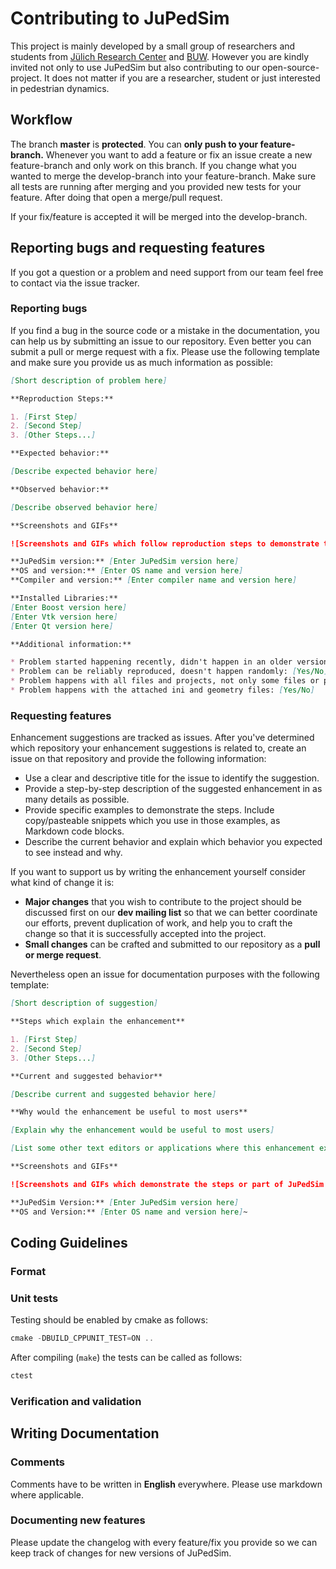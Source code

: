 Contributing to JuPedSim
========================

This project is mainly developed by a small group of researchers and students from [Jülich Research Center](https://www.fz-juelich.de/ias/ias-7/EN/Home/home_node.html) and [BUW](https://www.asim.uni-wuppertal.de/en.html).
However you are kindly invited not only to use JuPedSim but also contributing to our open-source-project.
It does not matter if you are a researcher, student or just interested in pedestrian dynamics.

## Workflow
The branch **master** is **protected**. You can **only push to your feature-branch.**
Whenever you want to add a feature or fix an issue create a new feature-branch and only work on this branch.
If you change what you wanted to merge the develop-branch into your feature-branch.
Make sure all tests are running after merging and you provided new tests for your feature.
After doing that open a merge/pull request.

If your fix/feature is accepted it will be merged into the develop-branch.

## Reporting bugs and requesting features
If you got a question or a problem and need support from our team feel free to contact via the issue tracker.

### Reporting bugs

If you find a bug in the source code or a mistake in the documentation, you can help us by submitting an issue to our repository.
Even better you can submit a pull or merge request with a fix. Please use the following template and make sure you provide us as much information as possible:

~~~.md
[Short description of problem here]

**Reproduction Steps:**

1. [First Step]
2. [Second Step]
3. [Other Steps...]

**Expected behavior:**

[Describe expected behavior here]

**Observed behavior:**

[Describe observed behavior here]

**Screenshots and GIFs**

![Screenshots and GIFs which follow reproduction steps to demonstrate the problem](url)

**JuPedSim version:** [Enter JuPedSim version here]
**OS and version:** [Enter OS name and version here]
**Compiler and version:** [Enter compiler name and version here]

**Installed Libraries:**
[Enter Boost version here]
[Enter Vtk version here]
[Enter Qt version here]

**Additional information:**

* Problem started happening recently, didn't happen in an older version of JuPedSim: [Yes/No]
* Problem can be reliably reproduced, doesn't happen randomly: [Yes/No]
* Problem happens with all files and projects, not only some files or projects: [Yes/No]
* Problem happens with the attached ini and geometry files: [Yes/No]
~~~

### Requesting features

Enhancement suggestions are tracked as issues. After you've determined which repository your enhancement suggestions is related to, create an issue on that repository and provide the following information:

 * Use a clear and descriptive title for the issue to identify the suggestion.
 * Provide a step-by-step description of the suggested enhancement in as many details as possible.
 * Provide specific examples to demonstrate the steps. Include copy/pasteable snippets which you use in those examples, as Markdown code blocks.
 * Describe the current behavior and explain which behavior you expected to see instead and why.

If you want to support us by writing the enhancement yourself consider what kind of change it is:

- **Major changes** that you wish to contribute to the project should be discussed first on our **dev mailing list** so that we can better coordinate our efforts, prevent duplication of work, and help you to craft the change so that it is successfully accepted into the project.
- **Small changes** can be crafted and submitted to our repository as a **pull or merge request**.

Nevertheless open an issue for documentation purposes with the following template:

~~~.md
[Short description of suggestion]

**Steps which explain the enhancement**

1. [First Step]
2. [Second Step]
3. [Other Steps...]

**Current and suggested behavior**

[Describe current and suggested behavior here]

**Why would the enhancement be useful to most users**

[Explain why the enhancement would be useful to most users]

[List some other text editors or applications where this enhancement exists]

**Screenshots and GIFs**

![Screenshots and GIFs which demonstrate the steps or part of JuPedSim the enhancement suggestion is related to](url)

**JuPedSim Version:** [Enter JuPedSim version here]
**OS and Version:** [Enter OS name and version here]~

~~~

## Coding Guidelines

### Format

### Unit tests

Testing should be enabled by cmake as follows:
```javascript
cmake -DBUILD_CPPUNIT_TEST=ON ..
```

After compiling (`make`) the tests can be called as follows:

```javascript
ctest
```
### Verification and validation


## Writing Documentation

### Comments
Comments have to be written in **English** everywhere. Please use markdown where applicable.

### Documenting new features
Please update the changelog with every feature/fix you provide so we can keep track of changes for new versions of JuPedSim.
